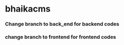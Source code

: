 # bhaikacms
### Change branch to back_end for backend codes
### change branch to frontend for frontend codes
